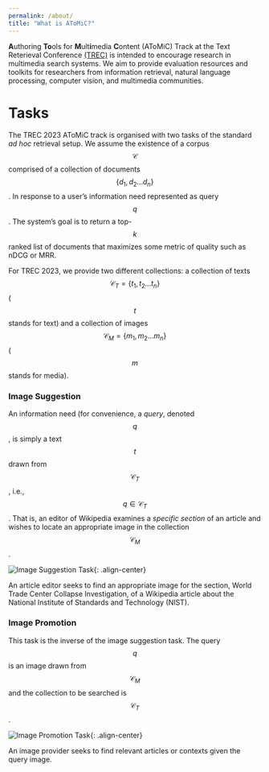 ```yaml
---
permalink: /about/
title: "What is AToMiC?"
---
```


**A**uthoring **To**ols for **M**ult**i**media **C**ontent (AToMiC) Track at the Text Reterieval Conference [(TREC)](https://trec.nist.gov/) is intended to encourage research in multimedia search systems.
We aim to provide evaluation resources and toolkits for researchers from information retrieval, natural language
processing, computer vision, and multimedia communities.


# Tasks

The TREC 2023 AToMiC track is organised with two tasks of the standard *ad hoc* retrieval setup.
We assume the existence of a corpus $$\mathcal{C}$$ comprised of a collection of documents $$\{d_1, d_2 \ldots d_n\}$$.
In response to a user’s information need represented as query $$q$$.
The system’s goal is to return a top-$$k$$ ranked list of documents that maximizes some metric of quality such as nDCG or MRR.

For TREC 2023, we provide two different collections: a collection of texts $$\mathcal{C}_{T} = \{t_1, t_2 \ldots t_n\}$$ ($$t$$ stands for text) and a collection of images $$\mathcal{C}_{M} = \{m_1, m_2 \ldots m_n\}$$ ($$m$$ stands for media).

### Image Suggestion
An information need (for convenience, a *query*, denoted $$q$$, is simply a text $$t$$ drawn from $$\mathcal{C}_T$$, i.e., $$q \in \mathcal{C}_T$$.
That is, an editor of Wikipedia examines a *specific section* of an article and wishes to locate an appropriate image in the collection $$\mathcal{C}_{M}$$.

![Image Suggestion Task](/assets/images/20221118_TREC_AToMiC_intro.012.png){: .align-center}
<figcaption>An article editor seeks to find an appropriate image for the section, World Trade Center Collapse Investigation, of a Wikipedia article about the National Institute of Standards and Technology (NIST).</figcaption>

### Image Promotion
This task is the inverse of the image suggestion task.
The query $$q$$ is an image drawn from $$\mathcal{C}_{M}$$ and the collection to be searched is $$\mathcal{C}_{T}$$.

![Image Promotion Task](/assets/images/20221118_TREC_AToMiC_intro.021.png){: .align-center}
<figcaption>An image provider seeks to find relevant articles or contexts given the query image.</figcaption>
